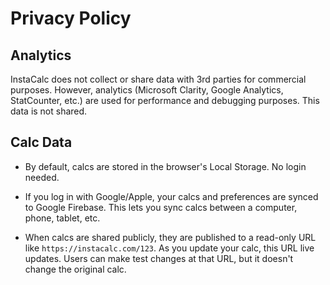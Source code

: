 # Privacy Policy

## Analytics

InstaCalc does not collect or share data with 3rd parties for commercial purposes. However, analytics (Microsoft Clarity, Google Analytics, StatCounter, etc.) are used for performance and debugging purposes. This data is not shared.

## Calc Data

* By default, calcs are stored in the browser's Local Storage. No login needed.

* If you log in with Google/Apple, your calcs and preferences are synced to Google Firebase. This lets you sync calcs between a computer, phone, tablet, etc.

* When calcs are shared publicly, they are published to a read-only URL like `https://instacalc.com/123`. As you update your calc, this URL live updates. Users can make test changes at that URL, but it doesn't change the original calc.